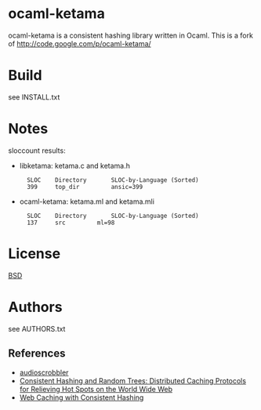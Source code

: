 
# ocaml-ketama

ocaml-ketama is a consistent hashing library written in Ocaml.
This is a fork of http://code.google.com/p/ocaml-ketama/

# Build

see INSTALL.txt

# Notes

sloccount results:

* libketama: ketama.c and ketama.h

        SLOC    Directory       SLOC-by-Language (Sorted)
        399     top_dir         ansic=399

* ocaml-ketama: ketama.ml and ketama.mli

        SLOC    Directory       SLOC-by-Language (Sorted)
        137     src         ml=98

# License

[BSD](http://creativecommons.org/licenses/BSD/)

# Authors

see AUTHORS.txt

## References

* [audioscrobbler](http://www.audioscrobbler.net/development/ketama/)
* [Consistent Hashing and Random Trees: Distributed Caching Protocols for Relieving Hot Spots on the World Wide Web](http://www.akamai.com/dl/technical_publications/ConsistenHashingandRandomTreesDistributedCachingprotocolsforrelievingHotSpotsontheworldwideweb.pdf)
* [Web Caching with Consistent Hashing](http://www8.org/w8-papers/2a-webserver/caching/paper2.html)
